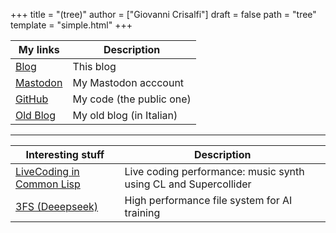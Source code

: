 +++
title = "(tree)"
author = ["Giovanni Crisalfi"]
draft = false
path = "tree"
template = "simple.html"
+++

| My links                                   | Description              |
|--------------------------------------------|--------------------------|
| [Blog](https://zwit.link)                  | This blog                |
| [Mastodon](https://fosstodon.org/@gicrisf) | My Mastodon acccount     |
| [GitHub](https://github.com/gicrisf/)      | My code (the public one) |
| [Old Blog](https://digressions.zwit.link)  | My old blog (in Italian) |

---

| Interesting stuff                                                               | Description                                                     |
|---------------------------------------------------------------------------------|-----------------------------------------------------------------|
| [LiveCoding in Common Lisp](https://www.youtube.com/watch?v=xzTH_ZqaFKI&t=225s) | Live coding performance: music synth using CL and Supercollider |
| [3FS (Deeepseek)](https://github.com/deepseek-ai/3FS)                           | High performance file system for AI training                    |
